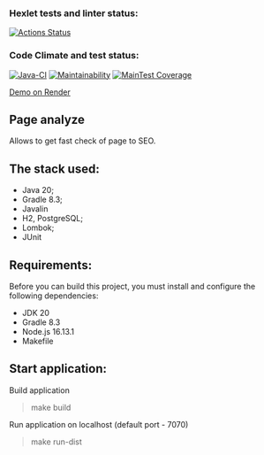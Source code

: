 ### Hexlet tests and linter status:
[![Actions Status](https://github.com/FirefullHawk/java-project-72/workflows/hexlet-check/badge.svg)](https://github.com/FirefullHawk/java-project-72/actions/workflows/hexlet-check.yml)

### Code Climate and test status:
[![Java-CI](https://github.com/FirefullHawk/java-project-72/actions/workflows/main.yml/badge.svg)](https://github.com/FirefullHawk/java-project-72/actions/workflows/main.yml)
[![Maintainability](https://api.codeclimate.com/v1/badges/c1afd3bba34ec82cf10a/maintainability)](https://codeclimate.com/github/FirefullHawk/java-project-72/maintainability)
[![MainTest Coverage](https://api.codeclimate.com/v1/badges/c1afd3bba34ec82cf10a/test_coverage)](https://codeclimate.com/github/FirefullHawk/java-project-72/test_coverage)

[Demo on Render](https://java-project-72-6y6y.onrender.com)


<h2><b>Page analyze</b></h2>
<p>Allows to get fast check of page to SEO.</p>

## The stack used:
* Java 20;
* Gradle 8.3;
* Javalin
* H2, PostgreSQL;
* Lombok;
* JUnit

## Requirements:
Before you can build this project, you must install and configure the following dependencies:
* JDK 20
* Gradle 8.3
* Node.js 16.13.1
* Makefile

## Start application:
Build application
> make build

Run application on localhost (default port - 7070)
> make run-dist
